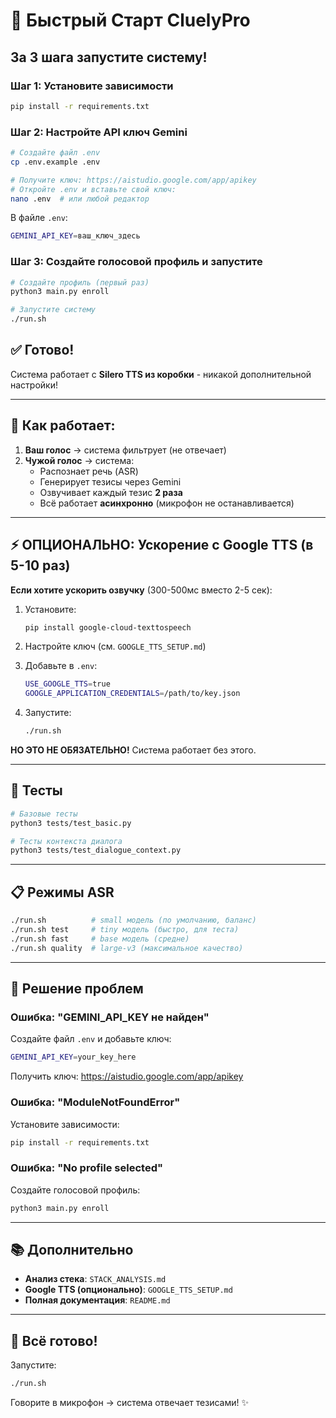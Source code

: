 # 🚀 Быстрый Старт CluelyPro

## За 3 шага запустите систему!

### Шаг 1: Установите зависимости

```bash
pip install -r requirements.txt
```

### Шаг 2: Настройте API ключ Gemini

```bash
# Создайте файл .env
cp .env.example .env

# Получите ключ: https://aistudio.google.com/app/apikey
# Откройте .env и вставьте свой ключ:
nano .env  # или любой редактор
```

В файле `.env`:
```bash
GEMINI_API_KEY=ваш_ключ_здесь
```

### Шаг 3: Создайте голосовой профиль и запустите

```bash
# Создайте профиль (первый раз)
python3 main.py enroll

# Запустите систему
./run.sh
```

## ✅ Готово!

Система работает с **Silero TTS из коробки** - никакой дополнительной настройки!

---

## 🎤 Как работает:

1. **Ваш голос** → система фильтрует (не отвечает)
2. **Чужой голос** → система:
   - Распознает речь (ASR)
   - Генерирует тезисы через Gemini
   - Озвучивает каждый тезис **2 раза**
   - Всё работает **асинхронно** (микрофон не останавливается)

---

## ⚡ ОПЦИОНАЛЬНО: Ускорение с Google TTS (в 5-10 раз)

**Если хотите ускорить озвучку** (300-500мс вместо 2-5 сек):

1. Установите:
   ```bash
   pip install google-cloud-texttospeech
   ```

2. Настройте ключ (см. `GOOGLE_TTS_SETUP.md`)

3. Добавьте в `.env`:
   ```bash
   USE_GOOGLE_TTS=true
   GOOGLE_APPLICATION_CREDENTIALS=/path/to/key.json
   ```

4. Запустите:
   ```bash
   ./run.sh
   ```

**НО ЭТО НЕ ОБЯЗАТЕЛЬНО!** Система работает без этого.

---

## 🧪 Тесты

```bash
# Базовые тесты
python3 tests/test_basic.py

# Тесты контекста диалога
python3 tests/test_dialogue_context.py
```

---

## 📋 Режимы ASR

```bash
./run.sh          # small модель (по умолчанию, баланс)
./run.sh test     # tiny модель (быстро, для теста)
./run.sh fast     # base модель (средне)
./run.sh quality  # large-v3 (максимальное качество)
```

---

## 🔧 Решение проблем

### Ошибка: "GEMINI_API_KEY не найден"

Создайте файл `.env` и добавьте ключ:
```bash
GEMINI_API_KEY=your_key_here
```

Получить ключ: https://aistudio.google.com/app/apikey

### Ошибка: "ModuleNotFoundError"

Установите зависимости:
```bash
pip install -r requirements.txt
```

### Ошибка: "No profile selected"

Создайте голосовой профиль:
```bash
python3 main.py enroll
```

---

## 📚 Дополнительно

- **Анализ стека**: `STACK_ANALYSIS.md`
- **Google TTS (опционально)**: `GOOGLE_TTS_SETUP.md`
- **Полная документация**: `README.md`

---

## 🎯 Всё готово!

Запустите:
```bash
./run.sh
```

Говорите в микрофон → система отвечает тезисами! ✨
